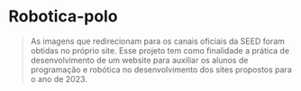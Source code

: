 # Robotica-polo

> As imagens que redirecionam para os canais oficiais da SEED foram obtidas no próprio site. Esse projeto tem como finalidade a prática de desenvolvimento de um website para auxiliar os alunos de programação e robótica no desenvolvimento dos sites propostos para o ano de 2023.
